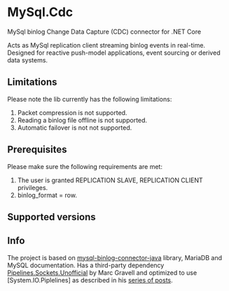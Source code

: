 # MySql.Cdc
MySql binlog Change Data Capture (CDC) connector for .NET Core

Acts as MySql replication client streaming binlog events in real-time.
Designed for reactive push-model applications, event sourcing or derived data systems.

## Limitations
Please note the lib currently has the following limitations:
1. Packet compression is not supported.
2. Reading a binlog file offline is not supported.
3. Automatic failover is not not supported.

## Prerequisites
Please make sure the following requirements are met:
1. The user is granted REPLICATION SLAVE, REPLICATION CLIENT privileges.
2. binlog_format = row.

## Supported versions

## Info
The project is based on [mysql-binlog-connector-java](https://github.com/shyiko/mysql-binlog-connector-java) library, MariaDB and MySQL  documentation.
Has a third-party dependency [Pipelines.Sockets.Unofficial](https://github.com/mgravell/Pipelines.Sockets.Unofficial) by Marc Gravell and optimized to use [System.IO.Piplelines] as described in his [series of posts](https://blog.marcgravell.com/2018/07/pipe-dreams-part-1.html).